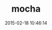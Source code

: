 ---
layout: post
title:  "mocha"
repo:   "freerange/mocha"
date:   2015-02-18 10:46:14
gemurl: http://gofreerange.com/mocha/docs
---